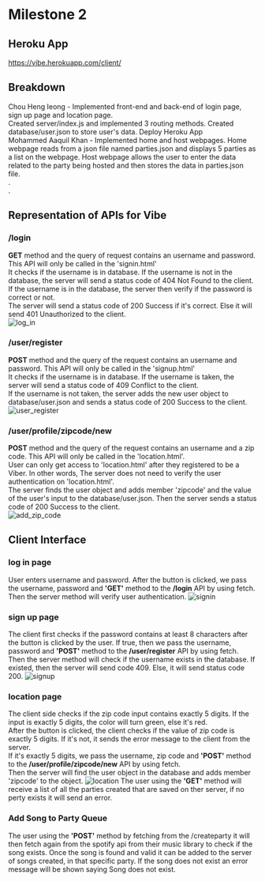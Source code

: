 # Milestone 2
## Heroku App
https://vibe.herokuapp.com/client/
## Breakdown 
Chou Heng Ieong - Implemented front-end and back-end of login page, sign up page and location page.<br>
Created server/index.js and implemented 3 routing methods. Created database/user.json to store user's data. Deploy Heroku App<br>
Mohammed Aaquil Khan - Implemented home and host webpages. Home webpage reads from a json file named parties.json and displays 5 parties as a list on the webpage. Host webpage allows the user to enter the data related to the party being hosted and then stores the data in parties.json file.<br>
.<br>
.<br>
## Representation of APIs for Vibe
### /login <br>
**GET** method and the query of request contains an username and password. This API will only be called in the 'signin.html'<br>
It checks if the username is in database. If the username is not in the database, the server will send a status code of 404 Not Found to the client.<br>
If the username is in the database, the server then verify if the password is correct or not.<br>
The server will send a status code of 200 Success if it's correct. Else it will send 401 Unauthorized to the client.<br>
![log_in](https://user-images.githubusercontent.com/71384413/164307377-a001a1c5-c36b-462c-8d68-468d4e2cf876.png)
### /user/register <br>
**POST** method and the query of the request contains an username and password. This API will only be called in the 'signup.html'<br>
It checks if the username is in database. If the username is taken, the server will send a status code of 409 Conflict to the client.<br>
If the username is not taken, the server adds the new user object to database/user.json and sends a status code of 200 Success to the client.<br>
![user_register](https://user-images.githubusercontent.com/71384413/164307393-87b7743c-71d2-4612-adc0-0fd80d6a0bbc.png)
### /user/profile/zipcode/new <br>
**POST** method and the query of the request contains an username and a zip code. This API will only be called in the 'location.html'.<br>
User can only get access to 'location.html' after they registered to be a Viber. In other words, The server does not need to verify the user authentication on 'location.html'.<br>
The server finds the user object and adds member 'zipcode' and the value of the user's input to the database/user.json. Then the server sends a status code of 200 Success to the client. <br>
![add_zip_code](https://user-images.githubusercontent.com/71384413/164312977-c265f20b-d91a-46a0-b335-9003b5de6308.png)
## Client Interface
### log in page
User enters username and password. After the button is clicked, we pass the username, password and **'GET'** method to the **/login** API by using fetch. Then the server method will verify user authentication.
![signin](https://user-images.githubusercontent.com/71384413/164315087-009cb022-0660-46c0-8c75-01d6b1f05e64.jpg)
### sign up page
The client first checks if the password contains at least 8 characters after the button is clicked by the user. If true, then we pass the username, password and **'POST'** method to the **/user/register** API by using fetch. <br>
Then the server method will check if the username exists in the database. If existed, then the server will send code 409. Else, it will send status code 200.
![signup](https://user-images.githubusercontent.com/71384413/164319853-919d5658-397e-454d-9fd1-97c83143b907.jpg)
### location page
The client side checks if the zip code input contains exactly 5 digits. If the input is exactly 5 digits, the color will turn green, else it's red.<br>
After the button is clicked, the client checks if the value of zip code is exactly 5 digits. If it's not, it sends the error message to the client from the server.<br>
If it's exactly 5 digits, we pass the username, zip code and **'POST'** method to the **/user/profile/zipcode/new** API by using fetch. <br>
Then the server will find the user object in the database and adds member 'zipcode' to the object.
![location](https://user-images.githubusercontent.com/71384413/164320859-ec94d78a-8b5f-4f8a-ba85-4215b8995737.jpg) 
The user using the **'GET'** method will receive a list of all the parties created that are saved on ther server, if no perty exists it will send an error.
### Add Song to Party Queue
The user using the **'POST'** method by fetching from the /createparty it will then fetch again from the spotify api from their music library to check if the song exists. Once the song is found and valid it can be added to the server of songs created, in that specific party. If the song does not exist an error message will be shown saying Song does not exist. 

